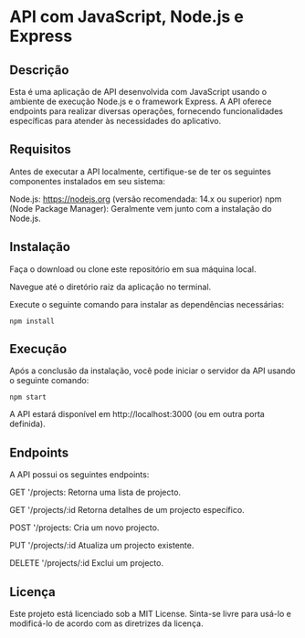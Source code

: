 # API com JavaScript, Node.js e Express

## Descrição
Esta é uma aplicação de API desenvolvida com JavaScript usando o ambiente de execução Node.js e o framework Express. A API oferece endpoints para realizar diversas operações, fornecendo funcionalidades específicas para atender às necessidades do aplicativo.

## Requisitos
Antes de executar a API localmente, certifique-se de ter os seguintes componentes instalados em seu sistema:

Node.js: https://nodejs.org (versão recomendada: 14.x ou superior)
npm (Node Package Manager): Geralmente vem junto com a instalação do Node.js.

## Instalação
Faça o download ou clone este repositório em sua máquina local.

Navegue até o diretório raiz da aplicação no terminal.

Execute o seguinte comando para instalar as dependências necessárias:

`npm install`

## Execução
Após a conclusão da instalação, você pode iniciar o servidor da API usando o seguinte comando:

`npm start`

A API estará disponível em http://localhost:3000 (ou em outra porta definida).

## Endpoints
A API possui os seguintes endpoints:

GET '/projects: Retorna uma lista de projecto.

GET '/projects/:id Retorna detalhes de um projecto específico.

POST '/projects: Cria um novo projecto.

PUT '/projects/:id Atualiza um projecto existente.

DELETE '/projects/:id Exclui um projecto.

## Licença
Este projeto está licenciado sob a MIT License. Sinta-se livre para usá-lo e modificá-lo de acordo com as diretrizes da licença.
